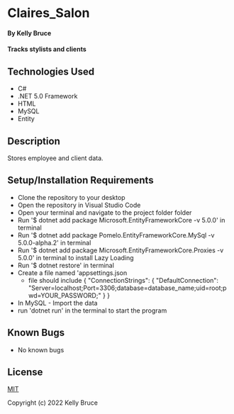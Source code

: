 # Claires_Salon
 
#### By **Kelly Bruce**
 
#### Tracks stylists and clients
 
## Technologies Used
 
* C#
* .NET 5.0 Framework
* HTML
* MySQL
* Entity

 
## Description
 
Stores employee and client data. 

 
## Setup/Installation Requirements


* Clone the repository to your desktop
* Open the repository in Visual Studio Code
* Open your terminal and navigate to the project folder folder
* Run '$ dotnet add package Microsoft.EntityFrameworkCore -v 5.0.0' in terminal
* Run '$ dotnet add package Pomelo.EntityFrameworkCore.MySql -v 5.0.0-alpha.2' in terminal
* Run '$ dotnet add package Microsoft.EntityFrameworkCore.Proxies -v 5.0.0' in terminal to install Lazy Loading
* Run '$ dotnet restore' in terminal
* Create a file named 'appsettings.json
  * file should include {
  "ConnectionStrings": {
      "DefaultConnection": "Server=localhost;Port=3306;database=database_name;uid=root;pwd=YOUR_PASSWORD;"
  }
} 
* In MySQL - Import the data 
* run 'dotnet run' in the terminal to start the program

 
## Known Bugs
 
* No known bugs

## License

[MIT](https://en.wikipedia.org/wiki/MIT_License)

Copyright (c) 2022 Kelly Bruce